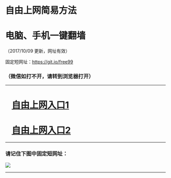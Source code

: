 ﻿# 自由上网简易方法

# 电脑、手机一键翻墙

（2017/10/09 更新，网址有效）

固定短网址：https://git.io/free99

### （微信如打不开，请转到浏览器打开）


***





# &nbsp;&nbsp; <a href="http://ft858032609.fwq-tz-1001.info/fwqtz01.html?t=100900120575 " target="_blank">自由上网入口1</a>
# &nbsp;&nbsp; <a href="http://ft1698417152.fwq-tz-1002.info/fwqtz02.html?t=100900117208 " target="_blank">自由上网入口2</a>
***

### 请记住下图中固定短网址：

<img src="https://s3-us-west-2.amazonaws.com/fwq-1001/yjfq-20170905okok.png" /> 


***

